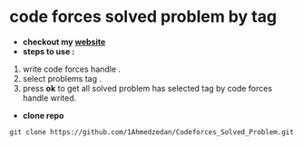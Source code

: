 # code forces solved problem by tag
- **checkout my [website](https://1ahmedzedan.github.io/Codeforces_Solved_Problem/)**
- **steps to use :**
1. write code forces handle .
2. select problems tag .
3. press **ok** to get all solved problem has selected tag by code forces handle writed.
- **clone repo**
```
git clone https://github.com/1Ahmedzedan/Codeforces_Solved_Problem.git
```

